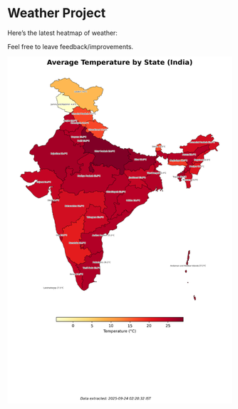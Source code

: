 # Weather Project

Here’s the latest heatmap of weather:

Feel free to leave feedback/improvements.

![India Heatmap](docs/assets/india_heatmap.png?v=D3081A)
